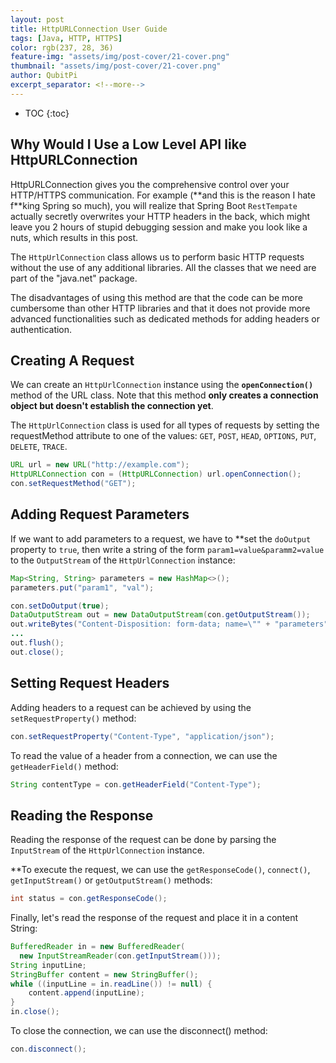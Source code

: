 ```yaml
---
layout: post
title: HttpURLConnection User Guide
tags: [Java, HTTP, HTTPS]
color: rgb(237, 28, 36)
feature-img: "assets/img/post-cover/21-cover.png"
thumbnail: "assets/img/post-cover/21-cover.png"
author: QubitPi
excerpt_separator: <!--more-->
---
```


<!--more-->

* TOC
{:toc}

## Why Would I Use a Low Level API like HttpURLConnection

HttpURLConnection gives you the comprehensive control over your HTTP/HTTPS communication. For example (**and this is the
reason I hate f\*\*king Spring so much), you will realize that Spring Boot `RestTempate` actually secretly overwrites your
HTTP headers in the back, which might leave you 2 hours of stupid debugging session and make you look like a nuts, which
results in  this post.

The `HttpUrlConnection` class allows us to perform basic HTTP requests without the use of any additional libraries. All
the classes that we need are part of the "java.net" package.

The disadvantages of using this method are that the code can be more cumbersome than other HTTP libraries and that it
does not provide more advanced functionalities such as dedicated methods for adding headers or authentication.

## Creating A Request

We can create an `HttpUrlConnection` instance using the **`openConnection()`** method of the URL class. Note that this
method **only creates a connection object but doesn't establish the connection yet**.

The `HttpUrlConnection` class is used for all types of requests by setting the requestMethod attribute to one of the
values: `GET`, `POST`, `HEAD`, `OPTIONS`, `PUT`, `DELETE`, `TRACE`.

```java
URL url = new URL("http://example.com");
HttpURLConnection con = (HttpURLConnection) url.openConnection();
con.setRequestMethod("GET");
```

## Adding Request Parameters

If we want to add parameters to a request, we have to **set the `doOutput` property to `true`, then write a string of
the form `param1=value&paramm2=value` to the `OutputStream` of the `HttpUrlConnection` instance:

```java
Map<String, String> parameters = new HashMap<>();
parameters.put("param1", "val");

con.setDoOutput(true);
DataOutputStream out = new DataOutputStream(con.getOutputStream());
out.writeBytes("Content-Disposition: form-data; name=\"" + "parameters" + "\"");
...
out.flush();
out.close();
```

## Setting Request Headers

Adding headers to a request can be achieved by using the `setRequestProperty()` method:

```java
con.setRequestProperty("Content-Type", "application/json");
```

To read the value of a header from a connection, we can use the `getHeaderField()` method:

```java
String contentType = con.getHeaderField("Content-Type");
```

## Reading the Response

Reading the response of the request can be done by parsing the `InputStream` of the `HttpUrlConnection` instance.

**To execute the request, we can use the `getResponseCode()`, `connect()`, `getInputStream()` or `getOutputStream()`
methods:

```java
int status = con.getResponseCode();
```

Finally, let's read the response of the request and place it in a content String:

```java
BufferedReader in = new BufferedReader(
  new InputStreamReader(con.getInputStream()));
String inputLine;
StringBuffer content = new StringBuffer();
while ((inputLine = in.readLine()) != null) {
    content.append(inputLine);
}
in.close();
```

To close the connection, we can use the disconnect() method:

```java
con.disconnect();
```

